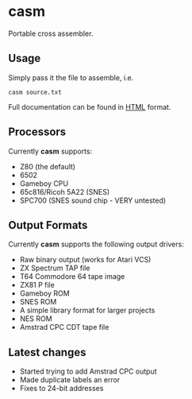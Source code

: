 # casm

Portable cross assembler.

## Usage

Simply pass it the file to assemble, i.e.

`casm source.txt`

Full documentation can be found in
<a href="/svnbrowse/cat.php?u=https://noddybox.co.uk/svn/casm/trunk/doc/casm.html">HTML</a> format.

## Processors

Currently **casm** supports:

* Z80 (the default)
* 6502
* Gameboy CPU
* 65c816/Ricoh 5A22 (SNES)
* SPC700 (SNES sound chip - VERY untested)


## Output Formats

Currently **casm** supports the following output drivers:

* Raw binary output (works for Atari VCS)
* ZX Spectrum TAP file
* T64 Commodore 64 tape image
* ZX81 P file
* Gameboy ROM
* SNES ROM
* A simple library format for larger projects
* NES ROM
* Amstrad CPC CDT tape file

## Latest changes

* Started trying to add Amstrad CPC output
* Made duplicate labels an error
* Fixes to 24-bit addresses
